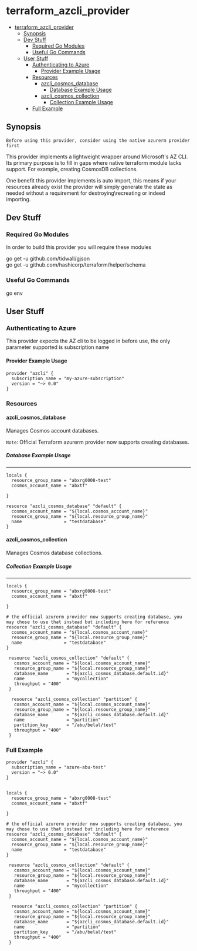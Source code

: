 # terraform_azcli_provider

- [terraform_azcli_provider](#terraformazcliprovider)
  - [Synopsis](#synopsis)
  - [Dev Stuff](#dev-stuff)
    - [Required Go Modules](#required-go-modules)
    - [Useful Go Commands](#useful-go-commands)
  - [User Stuff](#user-stuff)
    - [Authenticating to Azure](#authenticating-to-azure)
      - [Provider Example Usage](#provider-example-usage)
    - [Resources](#resources)
      - [azcli_cosmos_database](#azclicosmosdatabase)
        - [Database Example Usage](#database-example-usage)
      - [azcli_cosmos_collection](#azclicosmoscollection)
        - [Collection Example Usage](#collection-example-usage)
    - [Full Example](#full-example)

## Synopsis

`Before using this provider, consider using the native azurerm provider first`

This provider implements a lightweight wrapper around Microsoft's AZ CLI. Its primary purpose is to fill in  gaps where native terraform module lacks support. For example, creating CosmosDB collections.

One benefit this provider implements is auto import, this means if your resources already exist the provider will simply generate the state as needed without a requirement for destroying\recreating or indeed importing.

## Dev Stuff

### Required Go Modules

In order to build this provider you will require these modules

go get -u github.com/tidwall/gjson</br>
go get -u github.com/hashicorp/terraform/helper/schema

### Useful Go Commands

go env

## User Stuff

### Authenticating  to Azure

This provider expects the AZ cli to be logged in before use, the only parameter supported is subscription name

#### Provider Example Usage

```hcl
provider "azcli" {
  subscription_name = "my-azure-subscription"
  version = "~> 0.0"
}
```

### Resources

#### azcli_cosmos_database

Manages Cosmos account databases.

`Note`: Official Terraform azurerm provider now supports creating databases.

##### Database Example Usage

-----

```hcl
locals {
  resource_group_name = "abxrg0008-test"
  cosmos_account_name = "abxtf"

}

resource "azcli_cosmos_database" "default" {
  cosmos_account_name = "${local.cosmos_account_name}"
  resource_group_name = "${local.resource_group_name}"
  name                = "testdatabase"
}
```

#### azcli_cosmos_collection

Manages Cosmos database collections.

##### Collection Example Usage

-----

```hcl
locals {
  resource_group_name = "abxrg0008-test"
  cosmos_account_name = "abxtf"

}

# the official azurerm provider now supports creating database, you may chose to use that instead but including here for reference
resource "azcli_cosmos_database" "default" {
  cosmos_account_name = "${local.cosmos_account_name}"
  resource_group_name = "${local.resource_group_name}"
  name                = "testdatabase"
}

 resource "azcli_cosmos_collection" "default" {
   cosmos_account_name = "${local.cosmos_account_name}"
   resource_group_name = "${local.resource_group_name}"
   database_name       = "${azcli_cosmos_database.default.id}"
   name                = "mycollection"
   throughput = "400"
 }

  resource "azcli_cosmos_collection" "partition" {
   cosmos_account_name = "${local.cosmos_account_name}"
   resource_group_name = "${local.resource_group_name}"
   database_name       = "${azcli_cosmos_database.default.id}"
   name                = "partition"
   partition_key       = "/abu/belal/test"
   throughput = "400"
 }
```

### Full Example

```hcl
provider "azcli" {
  subscription_name = "azure-abu-test"
  version = "~> 0.0"
}


locals {
  resource_group_name = "abxrg0008-test"
  cosmos_account_name = "abxtf"

}

# the official azurerm provider now supports creating database, you may chose to use that instead but including here for reference
resource "azcli_cosmos_database" "default" {
  cosmos_account_name = "${local.cosmos_account_name}"
  resource_group_name = "${local.resource_group_name}"
  name                = "testdatabase"
}

 resource "azcli_cosmos_collection" "default" {
   cosmos_account_name = "${local.cosmos_account_name}"
   resource_group_name = "${local.resource_group_name}"
   database_name       = "${azcli_cosmos_database.default.id}"
   name                = "mycollection"
   throughput = "400"
 }

  resource "azcli_cosmos_collection" "partition" {
   cosmos_account_name = "${local.cosmos_account_name}"
   resource_group_name = "${local.resource_group_name}"
   database_name       = "${azcli_cosmos_database.default.id}"
   name                = "partition"
   partition_key       = "/abu/belal/test"
   throughput = "400"
 }
```
